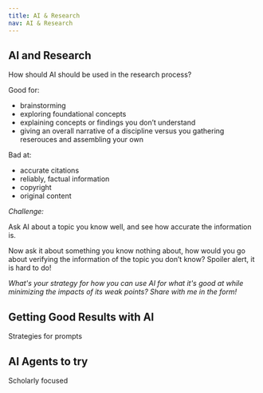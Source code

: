 ```yaml
---
title: AI & Research
nav: AI & Research
---
```

## AI and Research

How should AI should be used in the research process?

Good for: 
- brainstorming
- exploring foundational concepts
- explaining concepts or findings you don’t understand
- giving an overall narrative of a discipline versus you gathering reserouces and assembling your own

Bad at:
- accurate citations
- reliably, factual information
- copyright
- original content 

_Challenge:_ 

Ask AI about a topic you know well, and see how accurate the information is. 

Now ask it about something you know nothing about, how would you go about verifying the information of the topic you don’t know? Spoiler alert, it is hard to do! 

_What's your strategy for how you can use AI for what it's good at while minimizing the impacts of its weak points? Share with me in the form!_ 

## Getting Good Results with AI

Strategies for prompts

## AI Agents to try 

Scholarly focused 


